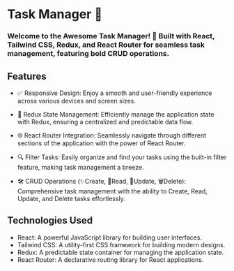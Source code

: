 #  Task Manager 📝
### Welcome to the Awesome Task Manager! 🚀 Built with React, Tailwind CSS, Redux, and React Router for seamless task management, featuring bold CRUD operations.

## Features
- ✅ Responsive Design: Enjoy a smooth and user-friendly experience across various devices and screen sizes.

- 🔄 Redux State Management: Efficiently manage the application state with Redux, ensuring a centralized and predictable data flow.

- 🌐 React Router Integration: Seamlessly navigate through different sections of the application with the power of React Router.

- 🔍 Filter Tasks: Easily organize and find your tasks using the built-in filter feature, making task management a breeze.

- 🛠️ CRUD Operations (✨Create, 📖Read, 🔄Update, 🗑️Delete): Comprehensive task management with the ability to Create, Read, Update, and Delete tasks effortlessly.

## Technologies Used
- React: A powerful JavaScript library for building user interfaces.
- Tailwind CSS: A utility-first CSS framework for building modern designs.
- Redux: A predictable state container for managing the application state.
- React Router: A declarative routing library for React applications.

